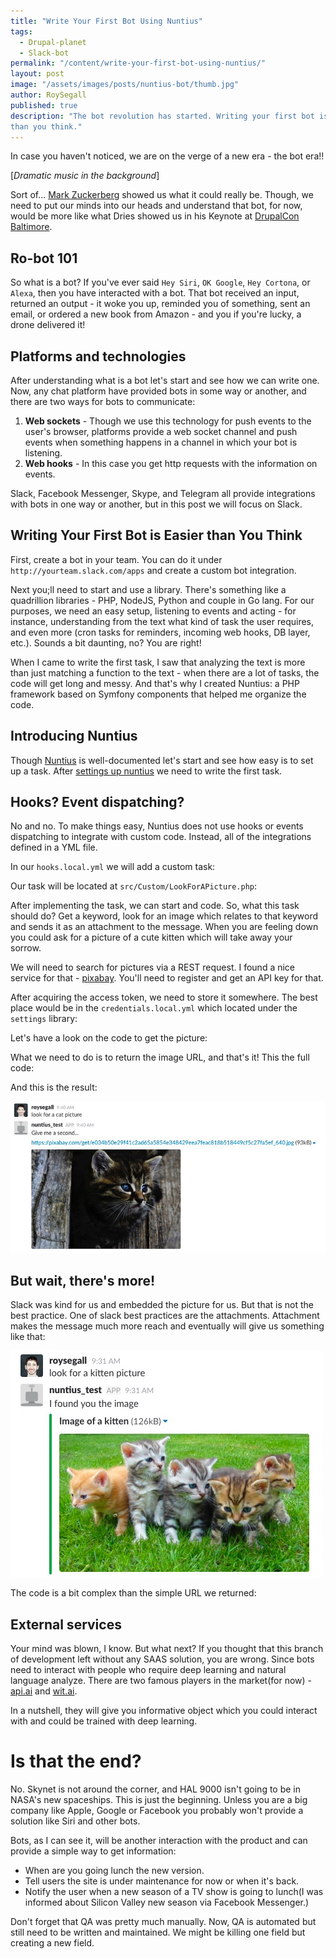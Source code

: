 ```yaml
---
title: "Write Your First Bot Using Nuntius"
tags:
  - Drupal-planet
  - Slack-bot
permalink: "/content/write-your-first-bot-using-nuntius/"
layout: post
image: "/assets/images/posts/nuntius-bot/thumb.jpg"
author: RoySegall
published: true
description: "The bot revolution has started. Writing your first bot is easy
than you think."
---
```


In case you haven't noticed, we are on the verge of a new era - the bot era!!

[*Dramatic music in the background*]

Sort of... [Mark Zuckerberg](https://www.youtube.com/watch?v=4na-wZte6Co) showed
us what it could really be. Though, we need to put our minds into our heads and
understand that bot, for now, would be more like what Dries showed us in his
Keynote at [DrupalCon Baltimore](https://youtu.be/q25eaJHpXFo?t=1h7m30s).

## Ro-bot 101
So what is a bot? If you've ever said `Hey Siri`, `OK Google`, `Hey Cortona`, or `Alexa`,
then you have interacted with a bot. That bot received an input, returned an output - 
it woke you up, reminded you of something, sent an email, or ordered
a new book from Amazon - and you if you're lucky, a drone delivered it!

## Platforms and technologies
After understanding what is a bot let's start and see how we can write one. Now,
any chat platform have provided bots in some way or another, and there are two
ways for bots to communicate:

1. **Web sockets** - Though we use this technology for push events to the user's
browser, platforms provide a web socket channel and push events when something
happens in a channel in which your bot is listening.
2. **Web hooks** - In this case you get http requests with the information on
events.

Slack, Facebook Messenger, Skype, and Telegram all provide integrations with bots in
one way or another, but in this post we will focus on Slack.

## Writing Your First Bot is Easier than You Think
 First, create a bot in your team. You can do it under
`http://yourteam.slack.com/apps` and create a custom bot integration.

Next you;ll need to start and use a library. There's something like a
quadrillion libraries - PHP, NodeJS, Python and couple in Go lang. For 
our purposes, we need an easy setup, listening to events and acting - for instance,
understanding from the text what kind of task the user requires, and even
more (cron tasks for reminders, incoming web hooks, DB layer, etc.).
Sounds a bit daunting, no? You are right!

When I came to write the first task, I saw that analyzing the text is more than
just matching a function to the text - when there are a lot of tasks,
the code will get long and messy. And that's why I created Nuntius: a PHP
framework based on Symfony components that helped me organize the code.

## Introducing Nuntius
Though [Nuntius](http://nuntius.xyz) is well-documented let's start and see how
easy is to set up a task. After
[settings up nuntius](http://nuntius.xyz/Nuntius_Slack_Bot.html) we need to
write the first task.

## Hooks? Event dispatching?
No and no. To make things easy, Nuntius does not use hooks or events
dispatching to integrate with custom code. Instead, all of the integrations
defined in a YML file.

In our `hooks.local.yml` we will add a custom task:
<script src="https://gist.github.com/RoySegall/8b6f57d49281352b6f5217c902d2c023.js"></script>

Our task will be located at `src/Custom/LookForAPicture.php`:
<script src="https://gist.github.com/RoySegall/2bf556c2994b0bc89bc5ede26605f366.js"></script>

After implementing the task, we can start and code. So, what this task should
do? Get a keyword, look for an image which relates to that keyword and sends it
as an attachment to the message. When you are feeling down you could ask for a
picture of a cute kitten which will take away your sorrow.

We will need to search for pictures via a REST request. I found a nice service
for that - [pixabay](https://pixabay.com). You'll need to register and get an
API key for that.

After acquiring the access token, we need to store it somewhere. The best place
would be in the `credentials.local.yml` which located under the `settings`
library:

<script src="https://gist.github.com/RoySegall/53be42b81314186a5e308cb8fad3cad3.js"></script>

Let's have a look on the code to get the picture:

<script src="https://gist.github.com/RoySegall/d648637cf5518ab3f5e06dec704d2621.js"></script>

 What we need to do is to return the image URL, and that's it! This the full
 code:

<script src="https://gist.github.com/RoySegall/94a3fbae852dbbfa26c0bbfe20436472.js"></script>

And this is the result:

![Embed image in slack](/assets/images/posts/nuntius-bot/bad_kitten_image.jpg)

## But wait, there's more!
Slack was kind for us and embedded the picture for us. But that is not the best
practice. One of slack best practices are the attachments. Attachment makes the
message much more reach and eventually will give us something like that:

![Improved embed image in slack](/assets/images/posts/nuntius-bot/good_kitten_image.jpg)

The code is a bit complex than the simple URL we returned:
<script src="https://gist.github.com/RoySegall/b872dccfb12c01cbd2fa080c27fd281b.js"></script>

## External services

Your mind was blown, I know. But what next? If you thought that this branch of
development left without any SAAS solution, you are wrong. Since bots need to
interact with people who require deep learning and natural language analyze.
There are two famous players in the market(for now) -
[api.ai](https://api.ai) and [wit.ai](https://wit.ai).

In a nutshell, they will give you informative object which you could interact
with and could be trained with deep learning.

# Is that the end?
No. Skynet is not around the corner, and HAL 9000 isn't going to be in NASA's
new spaceships. This is just the beginning. Unless you are a big company like
Apple, Google or Facebook you probably won't provide a solution like Siri and
other bots.

Bots, as I can see it, will be another interaction with the product and can
provide a simple way to get information:
* When are you going lunch the new version.
* Tell users the site is under maintenance for now or when it's back.
* Notify the user when a new season of a TV show is going to lunch(I was
  informed about Silicon Valley new season via Facebook Messenger.)

Don't forget that QA was pretty much manually. Now, QA is automated but still
need to be written and maintained. We might be killing one field but creating a
new field.
